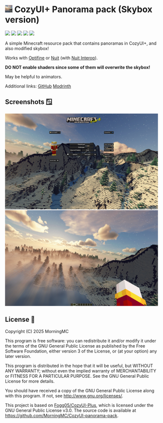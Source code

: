 # <img src="https://github.com/MorningMC/CozyUI-panorama-pack/raw/master/pack.png" alt="icon" width="24" height="24"> CozyUI+ Panorama pack (Skybox version)
![](https://img.shields.io/badge/license-GPLv3-green)
![](https://img.shields.io/github/repo-size/MorningMC/CozyUI-panorama-pack)
![](https://img.shields.io/github/stars/MorningMC/CozyUI-panorama-pack)
![](https://img.shields.io/github/contributors/MorningMC/CozyUI-panorama-pack)
![](https://img.shields.io/github/commit-activity/y/MorningMC/CozyUI-panorama-pack)

A simple Minecraft resource pack that contains panoramas in CozyUI+, and also modified skybox!

Works with [Optifine](https://optifine.net/) or [Nuit](https://modrinth.com/mod/nuit) (with [Nuit Interop](https://modrinth.com/mod/nuit-interop)).

**DO NOT enable shaders since some of them will overwrite the skybox!**

May be helpful to animators.

Additional links:
[GitHub](https://github.com/MorningMC/CozyUI-panorama-pack/tree/skybox)
[Modrinth](https://modrinth.com/resourcepack/cozyui-panorama-skybox)

## Screenshots 🪟

![Main menu](https://github.com/MorningMC/CozyUI-panorama-pack/raw/master/screenshot.png)
![Skybox](https://github.com/MorningMC/CozyUI-panorama-pack/blob/skybox/screenshot_skybox.png?raw=true)

## License 📜

Copyright (C) 2025 MorningMC

This program is free software: you can redistribute it and/or modify
it under the terms of the GNU General Public License as published by
the Free Software Foundation, either version 3 of the License, or
(at your option) any later version.

This program is distributed in the hope that it will be useful,
but WITHOUT ANY WARRANTY; without even the implied warranty of
MERCHANTABILITY or FITNESS FOR A PARTICULAR PURPOSE.  See the
GNU General Public License for more details.

You should have received a copy of the GNU General Public License
along with this program.  If not, see <http://www.gnu.org/licenses/>.

This project is based on [Fogg05/CozyUI-Plus](https://github.com/Fogg05/CozyUI-Plus),
which is licensed under the GNU General Public License v3.0.
The source code is available at <https://github.com/MorningMC/CozyUI-panorama-pack>.
